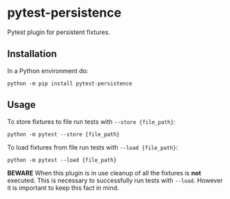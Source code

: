 # pytest-persistence

Pytest plugin for persistent fixtures.

## Installation

In a Python environment do:

    python -m pip install pytest-persistence

## Usage

To store fixtures to file run tests with `--store {file_path}`:

    python -m pytest --store {file_path}

To load fixtures from file run tests with `--load {file_path}`:

    python -m pytest --load {file_path}

**BEWARE** When this plugin is in use cleanup of all the fixtures is **not**
executed. This is necessary to successfully run tests with `--load`. However it
is important to keep this fact in mind.
